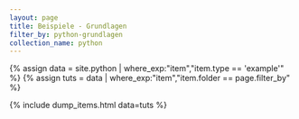 ```yaml
---
layout: page
title: Beispiele - Grundlagen
filter_by: python-grundlagen
collection_name: python
---
```



{% assign data = site.python | where_exp:"item","item.type == 'example'" %}
{% assign tuts = data | where_exp:"item","item.folder == page.filter_by" %}

{% include dump_items.html data=tuts %}

